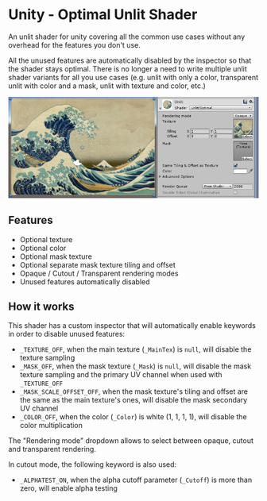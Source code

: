 # Unity - Optimal Unlit Shader
An unlit shader for unity covering all the common use cases without any overhead for the features you don't use.

All the unused features are automatically disabled by the inspector so that the shader stays optimal. There is no longer a need to write multiple unlit shader variants for all you use cases (e.g. unlit with only a color, transparent unlit with color and a mask, unlit with texture and color, etc.)

![Screenshot](docs/optimalunlitshader-screenshot1.png)

## Features
* Optional texture 
* Optional color
* Optional mask texture
* Optional separate mask texture tiling and offset
* Opaque / Cutout / Transparent rendering modes
* Unused features automatically disabled

## How it works

This shader has a custom inspector that will automatically enable keywords in order to disable unused features:
* `_TEXTURE_OFF`, when the main texture (`_MainTex`) is `null`, will disable the texture sampling
* `_MASK_OFF`, when the mask texture (`_Mask`) is `null`, will disable the mask texture sampling and the primary UV channel when used with `_TEXTURE_OFF`
* `_MASK_SCALE_OFFSET_OFF`, when the mask texture's tiling and offset are the same as the main texture's ones, will disable the mask secondary UV channel
* `_COLOR_OFF`, when the color (`_Color`) is white (1, 1, 1, 1), will disable the color multiplication

The "Rendering mode" dropdown allows to select between opaque, cutout and transparent rendering.

In cutout mode, the following keyword is also used:
* `_ALPHATEST_ON`, when the alpha cutoff parameter (`_Cutoff`) is more than zero, will enable alpha testing

